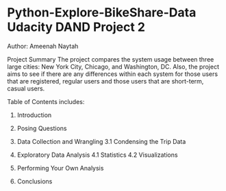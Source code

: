 # Python-Explore-BikeShare-Data  Udacity DAND Project 2
Author: Ameenah Naytah


Project Summary
The project compares the system usage between three large cities: New York City, Chicago, and Washington, DC. Also, the project aims to see if there are any differences within each system for those users that are registered, regular users and those users that are short-term, casual users.

Table of Contents includes:
1. Introduction
2. Posing Questions
3. Data Collection and Wrangling
	3.1 Condensing the Trip Data

4. Exploratory Data Analysis 
      4.1 Statistics
      4.2 Visualizations

5. Performing Your Own Analysis
6. Conclusions



